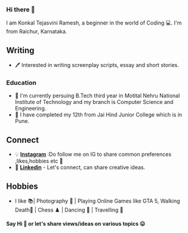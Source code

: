 ### Hi there 👋

I am Konkal Tejasvini Ramesh, a beginner in the world of Coding 💻. 
I'm from Raichur, Karnataka.
## Writing

- 🖊 Interested in writing screenplay scripts, essay and short stories.

### Education
- 🌱 I'm currently persuing B.Tech third year in Motital Nehru National Institute of Technology and my branch is Computer Science and Engineering.
- 🌱 I have completed my 12th from Jai Hind Junior College which is in Pune.


## Connect

- 💡 **[Instagram](https://www.instagram.com/teju.283_/)** :Do follow me on IG to share common preferences ,likes,hobbies etc 🎈
- 💼 **[Linkedin](https://www.linkedin.com/in/konkal-tejasvini-ramesh-53568a20a/)** - Let's connect, can share creative ideas.

## Hobbies

- I like 📚| Photography 🎥 | Playing Online Games like GTA 5, Walking Death👾 | Chess ♟️ | Dancing 💃 | Travelling 🚌

**Say Hi 👋 or let's share views/ideas on various topics 😛** 
